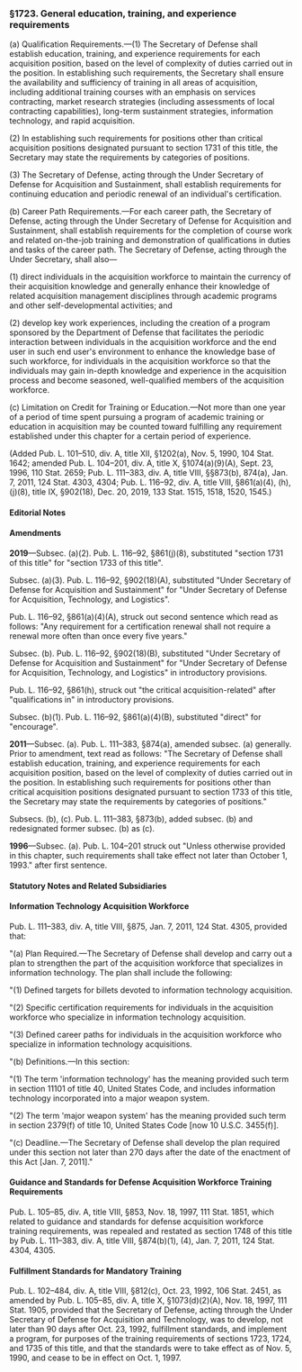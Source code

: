 ### §1723. General education, training, and experience requirements ###

(a) Qualification Requirements.—(1) The Secretary of Defense shall establish education, training, and experience requirements for each acquisition position, based on the level of complexity of duties carried out in the position. In establishing such requirements, the Secretary shall ensure the availability and sufficiency of training in all areas of acquisition, including additional training courses with an emphasis on services contracting, market research strategies (including assessments of local contracting capabilities), long-term sustainment strategies, information technology, and rapid acquisition.

(2) In establishing such requirements for positions other than critical acquisition positions designated pursuant to section 1731 of this title, the Secretary may state the requirements by categories of positions.

(3) The Secretary of Defense, acting through the Under Secretary of Defense for Acquisition and Sustainment, shall establish requirements for continuing education and periodic renewal of an individual's certification.

(b) Career Path Requirements.—For each career path, the Secretary of Defense, acting through the Under Secretary of Defense for Acquisition and Sustainment, shall establish requirements for the completion of course work and related on-the-job training and demonstration of qualifications in duties and tasks of the career path. The Secretary of Defense, acting through the Under Secretary, shall also—

(1) direct individuals in the acquisition workforce to maintain the currency of their acquisition knowledge and generally enhance their knowledge of related acquisition management disciplines through academic programs and other self-developmental activities; and

(2) develop key work experiences, including the creation of a program sponsored by the Department of Defense that facilitates the periodic interaction between individuals in the acquisition workforce and the end user in such end user's environment to enhance the knowledge base of such workforce, for individuals in the acquisition workforce so that the individuals may gain in-depth knowledge and experience in the acquisition process and become seasoned, well-qualified members of the acquisition workforce.

(c) Limitation on Credit for Training or Education.—Not more than one year of a period of time spent pursuing a program of academic training or education in acquisition may be counted toward fulfilling any requirement established under this chapter for a certain period of experience.

(Added Pub. L. 101–510, div. A, title XII, §1202(a), Nov. 5, 1990, 104 Stat. 1642; amended Pub. L. 104–201, div. A, title X, §1074(a)(9)(A), Sept. 23, 1996, 110 Stat. 2659; Pub. L. 111–383, div. A, title VIII, §§873(b), 874(a), Jan. 7, 2011, 124 Stat. 4303, 4304; Pub. L. 116–92, div. A, title VIII, §861(a)(4), (h), (j)(8), title IX, §902(18), Dec. 20, 2019, 133 Stat. 1515, 1518, 1520, 1545.)

#### **Editorial Notes** ####

#### Amendments ####

**2019**—Subsec. (a)(2). Pub. L. 116–92, §861(j)(8), substituted "section 1731 of this title" for "section 1733 of this title".

Subsec. (a)(3). Pub. L. 116–92, §902(18)(A), substituted "Under Secretary of Defense for Acquisition and Sustainment" for "Under Secretary of Defense for Acquisition, Technology, and Logistics".

Pub. L. 116–92, §861(a)(4)(A), struck out second sentence which read as follows: "Any requirement for a certification renewal shall not require a renewal more often than once every five years."

Subsec. (b). Pub. L. 116–92, §902(18)(B), substituted "Under Secretary of Defense for Acquisition and Sustainment" for "Under Secretary of Defense for Acquisition, Technology, and Logistics" in introductory provisions.

Pub. L. 116–92, §861(h), struck out "the critical acquisition-related" after "qualifications in" in introductory provisions.

Subsec. (b)(1). Pub. L. 116–92, §861(a)(4)(B), substituted "direct" for "encourage".

**2011**—Subsec. (a). Pub. L. 111–383, §874(a), amended subsec. (a) generally. Prior to amendment, text read as follows: "The Secretary of Defense shall establish education, training, and experience requirements for each acquisition position, based on the level of complexity of duties carried out in the position. In establishing such requirements for positions other than critical acquisition positions designated pursuant to section 1733 of this title, the Secretary may state the requirements by categories of positions."

Subsecs. (b), (c). Pub. L. 111–383, §873(b), added subsec. (b) and redesignated former subsec. (b) as (c).

**1996**—Subsec. (a). Pub. L. 104–201 struck out "Unless otherwise provided in this chapter, such requirements shall take effect not later than October 1, 1993." after first sentence.

#### **Statutory Notes and Related Subsidiaries** ####

#### Information Technology Acquisition Workforce ####

Pub. L. 111–383, div. A, title VIII, §875, Jan. 7, 2011, 124 Stat. 4305, provided that:

"(a) Plan Required.—The Secretary of Defense shall develop and carry out a plan to strengthen the part of the acquisition workforce that specializes in information technology. The plan shall include the following:

"(1) Defined targets for billets devoted to information technology acquisition.

"(2) Specific certification requirements for individuals in the acquisition workforce who specialize in information technology acquisition.

"(3) Defined career paths for individuals in the acquisition workforce who specialize in information technology acquisitions.

"(b) Definitions.—In this section:

"(1) The term 'information technology' has the meaning provided such term in section 11101 of title 40, United States Code, and includes information technology incorporated into a major weapon system.

"(2) The term 'major weapon system' has the meaning provided such term in section 2379(f) of title 10, United States Code [now 10 U.S.C. 3455(f)].

"(c) Deadline.—The Secretary of Defense shall develop the plan required under this section not later than 270 days after the date of the enactment of this Act [Jan. 7, 2011]."

#### Guidance and Standards for Defense Acquisition Workforce Training Requirements ####

Pub. L. 105–85, div. A, title VIII, §853, Nov. 18, 1997, 111 Stat. 1851, which related to guidance and standards for defense acquisition workforce training requirements, was repealed and restated as section 1748 of this title by Pub. L. 111–383, div. A, title VIII, §874(b)(1), (4), Jan. 7, 2011, 124 Stat. 4304, 4305.

#### Fulfillment Standards for Mandatory Training ####

Pub. L. 102–484, div. A, title VIII, §812(c), Oct. 23, 1992, 106 Stat. 2451, as amended by Pub. L. 105–85, div. A, title X, §1073(d)(2)(A), Nov. 18, 1997, 111 Stat. 1905, provided that the Secretary of Defense, acting through the Under Secretary of Defense for Acquisition and Technology, was to develop, not later than 90 days after Oct. 23, 1992, fulfillment standards, and implement a program, for purposes of the training requirements of sections 1723, 1724, and 1735 of this title, and that the standards were to take effect as of Nov. 5, 1990, and cease to be in effect on Oct. 1, 1997.